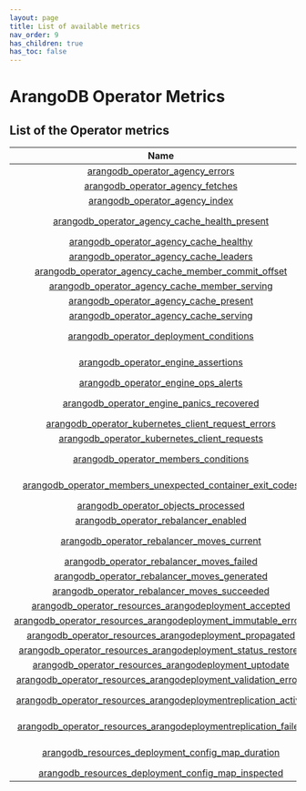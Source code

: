 ```yaml
---
layout: page
title: List of available metrics
nav_order: 9
has_children: true
has_toc: false
---
```


# ArangoDB Operator Metrics

## List of the Operator metrics

[START_INJECT]: # (metricsTable)

| Name | Namespace | Group | Type | Description |
|:---:|:---:|:---:|:---:|:--- |
| [arangodb_operator_agency_errors](./arangodb_operator_agency_errors.md) | arangodb_operator | agency | Counter | Current count of agency cache fetch errors |
| [arangodb_operator_agency_fetches](./arangodb_operator_agency_fetches.md) | arangodb_operator | agency | Counter | Current count of agency cache fetches |
| [arangodb_operator_agency_index](./arangodb_operator_agency_index.md) | arangodb_operator | agency | Gauge | Current index of the agency cache |
| [arangodb_operator_agency_cache_health_present](./arangodb_operator_agency_cache_health_present.md) | arangodb_operator | agency_cache | Gauge | Determines if local agency cache health is present |
| [arangodb_operator_agency_cache_healthy](./arangodb_operator_agency_cache_healthy.md) | arangodb_operator | agency_cache | Gauge | Determines if agency is healthy |
| [arangodb_operator_agency_cache_leaders](./arangodb_operator_agency_cache_leaders.md) | arangodb_operator | agency_cache | Gauge | Determines agency leader vote count |
| [arangodb_operator_agency_cache_member_commit_offset](./arangodb_operator_agency_cache_member_commit_offset.md) | arangodb_operator | agency_cache | Gauge | Determines agency member commit offset |
| [arangodb_operator_agency_cache_member_serving](./arangodb_operator_agency_cache_member_serving.md) | arangodb_operator | agency_cache | Gauge | Determines if agency member is reachable |
| [arangodb_operator_agency_cache_present](./arangodb_operator_agency_cache_present.md) | arangodb_operator | agency_cache | Gauge | Determines if local agency cache is present |
| [arangodb_operator_agency_cache_serving](./arangodb_operator_agency_cache_serving.md) | arangodb_operator | agency_cache | Gauge | Determines if agency is serving |
| [arangodb_operator_deployment_conditions](./arangodb_operator_deployment_conditions.md) | arangodb_operator | deployment | Gauge | Representation of the ArangoDeployment condition state (true/false) |
| [arangodb_operator_engine_assertions](./arangodb_operator_engine_assertions.md) | arangodb_operator | engine | Counter | Number of assertions invoked during Operator runtime |
| [arangodb_operator_engine_ops_alerts](./arangodb_operator_engine_ops_alerts.md) | arangodb_operator | engine | Counter | Counter for actions which requires ops attention |
| [arangodb_operator_engine_panics_recovered](./arangodb_operator_engine_panics_recovered.md) | arangodb_operator | engine | Counter | Number of Panics recovered inside Operator reconciliation loop |
| [arangodb_operator_kubernetes_client_request_errors](./arangodb_operator_kubernetes_client_request_errors.md) | arangodb_operator | kubernetes_client | Counter | Number of Kubernetes Client request errors |
| [arangodb_operator_kubernetes_client_requests](./arangodb_operator_kubernetes_client_requests.md) | arangodb_operator | kubernetes_client | Counter | Number of Kubernetes Client requests |
| [arangodb_operator_members_conditions](./arangodb_operator_members_conditions.md) | arangodb_operator | members | Gauge | Representation of the ArangoMember condition state (true/false) |
| [arangodb_operator_members_unexpected_container_exit_codes](./arangodb_operator_members_unexpected_container_exit_codes.md) | arangodb_operator | members | Counter | Counter of unexpected restarts in pod (Containers/InitContainers/EphemeralContainers) |
| [arangodb_operator_objects_processed](./arangodb_operator_objects_processed.md) | arangodb_operator | objects | Counter | Number of the processed objects |
| [arangodb_operator_rebalancer_enabled](./arangodb_operator_rebalancer_enabled.md) | arangodb_operator | rebalancer | Gauge | Determines if rebalancer is enabled |
| [arangodb_operator_rebalancer_moves_current](./arangodb_operator_rebalancer_moves_current.md) | arangodb_operator | rebalancer | Gauge | Define how many moves are currently in progress |
| [arangodb_operator_rebalancer_moves_failed](./arangodb_operator_rebalancer_moves_failed.md) | arangodb_operator | rebalancer | Counter | Define how many moves failed |
| [arangodb_operator_rebalancer_moves_generated](./arangodb_operator_rebalancer_moves_generated.md) | arangodb_operator | rebalancer | Counter | Define how many moves were generated |
| [arangodb_operator_rebalancer_moves_succeeded](./arangodb_operator_rebalancer_moves_succeeded.md) | arangodb_operator | rebalancer | Counter | Define how many moves succeeded |
| [arangodb_operator_resources_arangodeployment_accepted](./arangodb_operator_resources_arangodeployment_accepted.md) | arangodb_operator | resources | Gauge | Defines if ArangoDeployment has been accepted |
| [arangodb_operator_resources_arangodeployment_immutable_errors](./arangodb_operator_resources_arangodeployment_immutable_errors.md) | arangodb_operator | resources | Counter | Counter for deployment immutable errors |
| [arangodb_operator_resources_arangodeployment_propagated](./arangodb_operator_resources_arangodeployment_propagated.md) | arangodb_operator | resources | Gauge | Defines if ArangoDeployment Spec is propagated |
| [arangodb_operator_resources_arangodeployment_status_restores](./arangodb_operator_resources_arangodeployment_status_restores.md) | arangodb_operator | resources | Counter | Counter for deployment status restored |
| [arangodb_operator_resources_arangodeployment_uptodate](./arangodb_operator_resources_arangodeployment_uptodate.md) | arangodb_operator | resources | Gauge | Defines if ArangoDeployment is uptodate |
| [arangodb_operator_resources_arangodeployment_validation_errors](./arangodb_operator_resources_arangodeployment_validation_errors.md) | arangodb_operator | resources | Counter | Counter for deployment validation errors |
| [arangodb_operator_resources_arangodeploymentreplication_active](./arangodb_operator_resources_arangodeploymentreplication_active.md) | arangodb_operator | resources | Gauge | Defines if ArangoDeploymentReplication is configured and running |
| [arangodb_operator_resources_arangodeploymentreplication_failed](./arangodb_operator_resources_arangodeploymentreplication_failed.md) | arangodb_operator | resources | Gauge | Defines if ArangoDeploymentReplication is in Failed phase |
| [arangodb_resources_deployment_config_map_duration](./arangodb_resources_deployment_config_map_duration.md) | arangodb_resources | deployment_config_map | Gauge | Duration of inspected ConfigMaps by Deployment in seconds |
| [arangodb_resources_deployment_config_map_inspected](./arangodb_resources_deployment_config_map_inspected.md) | arangodb_resources | deployment_config_map | Counter | Number of inspected ConfigMaps by Deployment |

[END_INJECT]: # (metricsTable)

